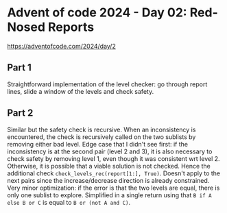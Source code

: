 # Advent of code 2024 - Day 02: Red-Nosed Reports

https://adventofcode.com/2024/day/2

## Part 1

Straightforward implementation of the level checker: go through report lines, slide a window of the levels and check safety.

## Part 2

Similar but the safety check is recursive. When an inconsistency is encountered, the check is recursively called on the two sublists by removing either bad level.
Edge case that I didn't see first: if the inconsistency is at the second pair (level 2 and 3), it is also necessary to check safety by removing level 1, even though it was consistent wrt level 2. Otherwise, it is possible that a viable solution is not checked. Hence the additional check `check_levels_rec(report[1:], True)`.
Doesn't apply to the next pairs since the increase/decrease direction is already constrained.
Very minor optimization: if the error is that the two levels are equal, there is only one sublist to explore.
Simplified in a single return using that `B if A else B or C` is equal to `B or (not A and C)`.
